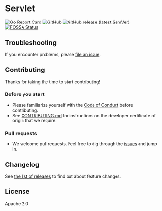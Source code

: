 # Servlet

[![Go Report Card](https://goreportcard.com/badge/github.com/kubermatic-labs/servlet)](https://goreportcard.com/report/github.com/kubermatic-labs/servlet)
[![GitHub](https://img.shields.io/github/license/kubermatic-labs/servlet)](https://img.shields.io/github/license/kubermatic-labs/servlet)
[![GitHub release (latest SemVer)](https://img.shields.io/github/v/release/kubermatic-labs/servlet?sort=semver)](https://img.shields.io/github/v/release/kubermatic-labs/servlet?sort=semver)
[![FOSSA Status](https://app.fossa.com/api/projects/git%2Bgithub.com%2Fkcp-dev%2Fkcp.svg?type=shield)](https://app.fossa.com/projects/git%2Bgithub.com%2Fkcp-dev%2Fkcp?ref=badge_shield)

## Troubleshooting

If you encounter problems, please [file an issue][1].

## Contributing

Thanks for taking the time to start contributing!

### Before you start

* Please familiarize yourself with the [Code of Conduct][4] before contributing.
* See [CONTRIBUTING.md][2] for instructions on the developer certificate of origin that we require.

### Pull requests

* We welcome pull requests. Feel free to dig through the [issues][1] and jump in.

## Changelog

See [the list of releases][3] to find out about feature changes.

## License

Apache 2.0

[1]: https://github.com/kubermatic-labs/servlet/issues
[2]: https://github.com/kubermatic-labs/servlet/blob/main/CONTRIBUTING.md
[3]: https://github.com/kubermatic-labs/servlet/releases
[4]: https://github.com/kubermatic-labs/servlet/blob/main/CODE_OF_CONDUCT.md
